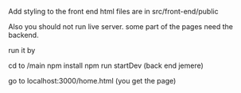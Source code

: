 
  Add styling to the front end
  html files are in src/front-end/public
  
 Also you should not run live server. some part of the pages need the backend. 
 
 run it by
 
 cd to /main
 npm install 
 npm run startDev
 (back end jemere)
 
 go to localhost:3000/home.html
 (you get the page)
 
